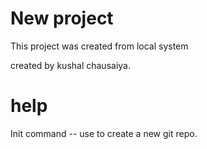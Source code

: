 # New project

This project was created from local system

created by kushal chausaiya.


# help 
Init command -- use to create a new git repo.
